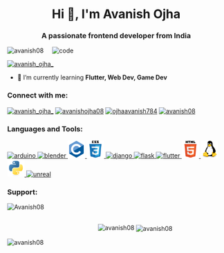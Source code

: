 <h1 align="center">Hi 👋, I'm Avanish Ojha</h1>
<h3 align="center">A passionate frontend developer from India</h3>
<img align="right" alt="code" width="400" src="https://user-images.githubusercontent.com/55389276/140866485-8fb1c876-9a8f-4d6a-98dc-08c4981eaf70.gif">
<p align="left"> <img src="https://komarev.com/ghpvc/?username=avanish08&label=Profile%20views&color=0e75b6&style=flat" alt="avanish08" /> </p>

<p align="left"> <a href="https://twitter.com/avanish_ojha_" target="blank"><img src="https://img.shields.io/twitter/follow/avanish_ojha_?logo=twitter&style=for-the-badge" alt="avanish_ojha_" /></a> </p>

- 🌱 I’m currently learning **Flutter, Web Dev, Game Dev**

<h3 align="left">Connect with me:</h3>
<p align="left">
<a href="https://twitter.com/avanish_ojha_" target="blank"><img align="center" src="https://raw.githubusercontent.com/rahuldkjain/github-profile-readme-generator/master/src/images/icons/Social/twitter.svg" alt="avanish_ojha_" height="30" width="40" /></a>
<a href="https://linkedin.com/in/avanishojha08" target="blank"><img align="center" src="https://raw.githubusercontent.com/rahuldkjain/github-profile-readme-generator/master/src/images/icons/Social/linked-in-alt.svg" alt="avanishojha08" height="30" width="40" /></a>
<a href="https://www.hackerrank.com/ojhaavanish784" target="blank"><img align="center" src="https://raw.githubusercontent.com/rahuldkjain/github-profile-readme-generator/master/src/images/icons/Social/hackerrank.svg" alt="ojhaavanish784" height="30" width="40" /></a>
<a href="https://www.leetcode.com/avanish08" target="blank"><img align="center" src="https://raw.githubusercontent.com/rahuldkjain/github-profile-readme-generator/master/src/images/icons/Social/leet-code.svg" alt="avanish08" height="30" width="40" /></a>
</p>

<h3 align="left">Languages and Tools:</h3>
<p align="left"> <a href="https://www.arduino.cc/" target="_blank" rel="noreferrer"> <img src="https://cdn.worldvectorlogo.com/logos/arduino-1.svg" alt="arduino" width="40" height="40"/> </a> <a href="https://www.blender.org/" target="_blank" rel="noreferrer"> <img src="https://download.blender.org/branding/community/blender_community_badge_white.svg" alt="blender" width="40" height="40"/> </a> <a href="https://www.cprogramming.com/" target="_blank" rel="noreferrer"> <img src="https://raw.githubusercontent.com/devicons/devicon/master/icons/c/c-original.svg" alt="c" width="40" height="40"/> </a> <a href="https://www.w3schools.com/css/" target="_blank" rel="noreferrer"> <img src="https://raw.githubusercontent.com/devicons/devicon/master/icons/css3/css3-original-wordmark.svg" alt="css3" width="40" height="40"/> </a> <a href="https://www.djangoproject.com/" target="_blank" rel="noreferrer"> <img src="https://cdn.worldvectorlogo.com/logos/django.svg" alt="django" width="40" height="40"/> </a> <a href="https://flask.palletsprojects.com/" target="_blank" rel="noreferrer"> <img src="https://www.vectorlogo.zone/logos/pocoo_flask/pocoo_flask-icon.svg" alt="flask" width="40" height="40"/> </a> <a href="https://flutter.dev" target="_blank" rel="noreferrer"> <img src="https://www.vectorlogo.zone/logos/flutterio/flutterio-icon.svg" alt="flutter" width="40" height="40"/> </a> <a href="https://www.w3.org/html/" target="_blank" rel="noreferrer"> <img src="https://raw.githubusercontent.com/devicons/devicon/master/icons/html5/html5-original-wordmark.svg" alt="html5" width="40" height="40"/> </a> <a href="https://www.linux.org/" target="_blank" rel="noreferrer"> <img src="https://raw.githubusercontent.com/devicons/devicon/master/icons/linux/linux-original.svg" alt="linux" width="40" height="40"/> </a> <a href="https://www.python.org" target="_blank" rel="noreferrer"> <img src="https://raw.githubusercontent.com/devicons/devicon/master/icons/python/python-original.svg" alt="python" width="40" height="40"/> </a> <a href="https://unrealengine.com/" target="_blank" rel="noreferrer"> <img src="https://raw.githubusercontent.com/kenangundogan/fontisto/036b7eca71aab1bef8e6a0518f7329f13ed62f6b/icons/svg/brand/unreal-engine.svg" alt="unreal" width="40" height="40"/> </a> </p>

<h3 align="left">Support:</h3>
<p><a href="https://www.buymeacoffee.com/Avanish08"> <img align="left" src="https://cdn.buymeacoffee.com/buttons/v2/default-yellow.png" height="50" width="210" alt="Avanish08" /></a></p><br><br>

<p><img align="left" src="https://github-readme-stats.vercel.app/api/top-langs?username=avanish08&show_icons=true&locale=en&layout=compact" alt="avanish08" /></p>

<p>&nbsp;<img align="center" src="https://github-readme-stats.vercel.app/api?username=avanish08&show_icons=true&locale=en" alt="avanish08" /></p>

<p><img align="center" src="https://github-readme-streak-stats.herokuapp.com/?user=avanish08&" alt="avanish08" /></p>

